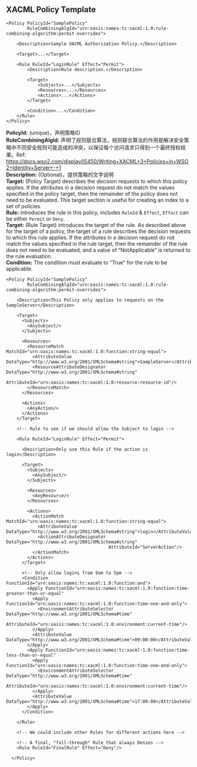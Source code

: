 ## XACML Policy Template

```
<Policy PolicyId="SamplePolicy"
        RuleCombiningAlgId="urn:oasis:names:tc:xacml:1.0:rule-combining-algorithm:permit-overrides">

    <Description>Sample XACML Authorization Policy.</Description>

    <Target>...</Target>

    <Rule RuleId="LoginRule" Effect="Permit">
        <Description>Rule description.</Description>

        <Target>
            <Subjects>...</Subjects>
            <Resources>...</Resources>
            <Actions>...</Actions>
        </Target>

        <Condition>...</Condition>
    </Rule>
</Policy>
```

**PolicyId:** (unique)，声明策略ID  
**RuleCombiningAlgId:** 声明了规则联合算法，规则联合算法的作用是解决安全策略中不同安全规则可能造成的冲突，以保证每个访问请求只得到一个最终授权结果。Ref: <https://docs.wso2.com/display/IS450/Writing+XACML+3+Policies+in+WSO2+Identity+Server+-+1>  
**Description:** (Optional)，提供策略的文字说明  
**Target:** (Policy Target) describes the decision requests to which this policy applies. If the attributes in a decision request do not match the values specified in the policy target, then the remainder of the policy does not need to be evaluated. This target section is useful for creating an index to a set of policies.  
**Rule:** introduces the rule in this policy, includes `RuleId` & `Effect`, `Effect` can be either `Permit` or `Deny`.  
**Target:** (Rule Target) introduces the target of the rule. As described above for the target of a policy, the target of a rule describes the decision requests to which this rule applies.  If the attributes in a decision request do not match the values specified in the rule target, then the remainder of the rule does not need to be evaluated, and a value of “NotApplicable” is returned to the rule evaluation.  
**Condition:** The condition must evaluate to "True" for the rule to be applicable.


```
<Policy PolicyId="SamplePolicy"
        RuleCombiningAlgId="urn:oasis:names:tc:xacml:1.0:rule-combining-algorithm:permit-overrides">
    
    <Description>This Policy only applies to requests on the SampleServer</Description>

    <Target>
      <Subjects>
        <AnySubject/>
      </Subjects>
      
      <Resources>
        <ResourceMatch MatchId="urn:oasis:names:tc:xacml:1.0:function:string-equal">
          <AttributeValue DataType="http://www.w3.org/2001/XMLSchema#string">SampleServer</AttributeValue>
          <ResourceAttributeDesignator DataType="http://www.w3.org/2001/XMLSchema#string"
                                       AttributeId="urn:oasis:names:tc:xacml:1.0:resource:resource-id"/>
        </ResourceMatch>
      </Resources>
      
      <Actions>
        <AnyAction/>
      </Actions>
    </Target>

    <!-- Rule to see if we should allow the Subject to login -->
    
    <Rule RuleId="LoginRule" Effect="Permit">

      <Description>Only use this Rule if the action is login</Description>

      <Target>
        <Subjects>
          <AnySubject/>
        </Subjects>

        <Resources>
          <AnyResource/>
        </Resources>

        <Actions>
          <ActionMatch MatchId="urn:oasis:names:tc:xacml:1.0:function:string-equal">
            <AttributeValue DataType="http://www.w3.org/2001/XMLSchema#string">login</AttributeValue>
            <ActionAttributeDesignator DataType="http://www.w3.org/2001/XMLSchema#string"
                                       AttributeId="ServerAction"/>
          </ActionMatch>
        </Actions>
      </Target>

      <!-- Only allow logins from 9am to 5pm -->
      <Condition FunctionId="urn:oasis:names:tc:xacml:1.0:function:and">
        <Apply FunctionId="urn:oasis:names:tc:xacml:1.0:function:time-greater-than-or-equal"
          <Apply FunctionId="urn:oasis:names:tc:xacml:1.0:function:time-one-and-only">
            <EnvironmentAttributeSelector DataType="http://www.w3.org/2001/XMLSchema#time"
                                          AttributeId="urn:oasis:names:tc:xacml:1.0:environment:current-time"/>
          </Apply>
          <AttributeValue DataType="http://www.w3.org/2001/XMLSchema#time">09:00:00</AttributeValue>
        </Apply>
        <Apply FunctionId="urn:oasis:names:tc:xacml:1.0:function:time-less-than-or-equal"
          <Apply FunctionId="urn:oasis:names:tc:xacml:1.0:function:time-one-and-only">
            <EnvironmentAttributeSelector DataType="http://www.w3.org/2001/XMLSchema#time"
                                          AttributeId="urn:oasis:names:tc:xacml:1.0:environment:current-time"/>
          </Apply>
          <AttributeValue DataType="http://www.w3.org/2001/XMLSchema#time">17:00:00</AttributeValue>
        </Apply>
      </Condition>

    </Rule>

    <!-- We could include other Rules for different actions here -->

    <!-- A final, "fall-through" Rule that always Denies -->
    <Rule RuleId="FinalRule" Effect="Deny"/>

  </Policy>
```